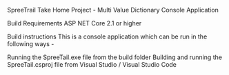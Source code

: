 SpreeTrail
Take Home Project - Multi Value Dictionary Console Application

Build Requirements
ASP NET Core 2.1 or higher

Build instructions
This is a console application which can be run in the following ways -

Running the SpreeTail.exe file from the build folder
Building and running the SpreeTail.csproj file from Visual Studio / Visual Studio Code
